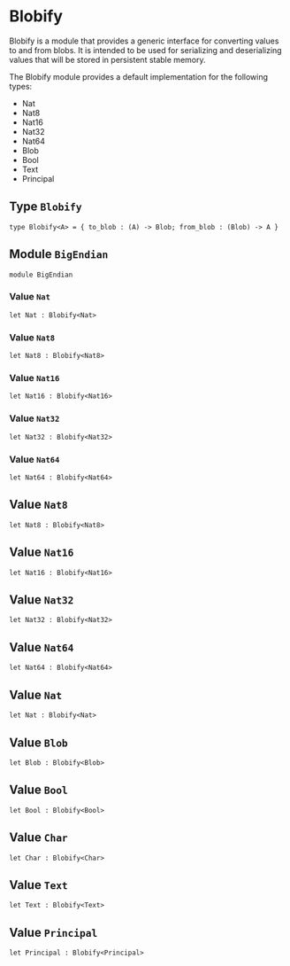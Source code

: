# Blobify
Blobify is a module that provides a generic interface for converting
values to and from blobs. It is intended to be used for serializing
and deserializing values that will be stored in persistent stable memory.

The Blobify module provides a default implementation for the following
types:
- Nat
- Nat8
- Nat16
- Nat32
- Nat64
- Blob
- Bool
- Text
- Principal

## Type `Blobify`
``` motoko no-repl
type Blobify<A> = { to_blob : (A) -> Blob; from_blob : (Blob) -> A }
```


## Module `BigEndian`

``` motoko no-repl
module BigEndian
```


### Value `Nat`
``` motoko no-repl
let Nat : Blobify<Nat>
```



### Value `Nat8`
``` motoko no-repl
let Nat8 : Blobify<Nat8>
```



### Value `Nat16`
``` motoko no-repl
let Nat16 : Blobify<Nat16>
```



### Value `Nat32`
``` motoko no-repl
let Nat32 : Blobify<Nat32>
```



### Value `Nat64`
``` motoko no-repl
let Nat64 : Blobify<Nat64>
```


## Value `Nat8`
``` motoko no-repl
let Nat8 : Blobify<Nat8>
```


## Value `Nat16`
``` motoko no-repl
let Nat16 : Blobify<Nat16>
```


## Value `Nat32`
``` motoko no-repl
let Nat32 : Blobify<Nat32>
```


## Value `Nat64`
``` motoko no-repl
let Nat64 : Blobify<Nat64>
```


## Value `Nat`
``` motoko no-repl
let Nat : Blobify<Nat>
```


## Value `Blob`
``` motoko no-repl
let Blob : Blobify<Blob>
```


## Value `Bool`
``` motoko no-repl
let Bool : Blobify<Bool>
```


## Value `Char`
``` motoko no-repl
let Char : Blobify<Char>
```


## Value `Text`
``` motoko no-repl
let Text : Blobify<Text>
```


## Value `Principal`
``` motoko no-repl
let Principal : Blobify<Principal>
```

